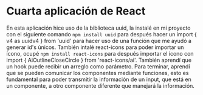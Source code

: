 # Cuarta aplicación de React
En esta aplicación hice uso de la biblioteca uuid, la instalé en mi proyecto con el siguiente comando `npm install uuid` para después hacer un import { v4 as uuidv4 } from 'uuid' para hacer uso de una función que me ayudó a generar id's únicos.
También intalé react-icons para poder importar un ícono, ocupé `npm install react-icons` para después importar el ícono con import { AiOutlineCloseCircle } from 'react-icons/ai'.
También aprendí que un hook puede recibir un arreglo como parámetro.
Para terminar, aprendí que se pueden comunicar los componentes mediante funciones, esto es fundamental para poder transmitir la información de un input, que está en un componente, a otro componente diferente que manejará la información.
